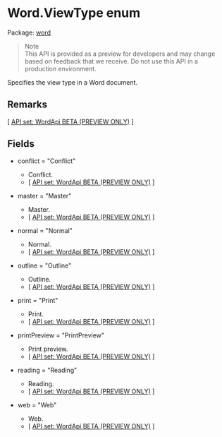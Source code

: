 # Word.ViewType enum

Package: [word](https://learn.microsoft.com/en-us/javascript/api/word)

> Note  
> This API is provided as a preview for developers and may change based on feedback that we receive. Do not use this API in a production environment.

Specifies the view type in a Word document.

## Remarks

[ [API set: WordApi BETA (PREVIEW ONLY)](https://learn.microsoft.com/en-us/javascript/api/requirement-sets/word/word-api-requirement-sets) ]

## Fields

- conflict = "Conflict"  
  - Conflict.  
  - [ [API set: WordApi BETA (PREVIEW ONLY)](https://learn.microsoft.com/en-us/javascript/api/requirement-sets/word/word-api-requirement-sets) ]

- master = "Master"  
  - Master.  
  - [ [API set: WordApi BETA (PREVIEW ONLY)](https://learn.microsoft.com/en-us/javascript/api/requirement-sets/word/word-api-requirement-sets) ]

- normal = "Normal"  
  - Normal.  
  - [ [API set: WordApi BETA (PREVIEW ONLY)](https://learn.microsoft.com/en-us/javascript/api/requirement-sets/word/word-api-requirement-sets) ]

- outline = "Outline"  
  - Outline.  
  - [ [API set: WordApi BETA (PREVIEW ONLY)](https://learn.microsoft.com/en-us/javascript/api/requirement-sets/word/word-api-requirement-sets) ]

- print = "Print"  
  - Print.  
  - [ [API set: WordApi BETA (PREVIEW ONLY)](https://learn.microsoft.com/en-us/javascript/api/requirement-sets/word/word-api-requirement-sets) ]

- printPreview = "PrintPreview"  
  - Print preview.  
  - [ [API set: WordApi BETA (PREVIEW ONLY)](https://learn.microsoft.com/en-us/javascript/api/requirement-sets/word/word-api-requirement-sets) ]

- reading = "Reading"  
  - Reading.  
  - [ [API set: WordApi BETA (PREVIEW ONLY)](https://learn.microsoft.com/en-us/javascript/api/requirement-sets/word/word-api-requirement-sets) ]

- web = "Web"  
  - Web.  
  - [ [API set: WordApi BETA (PREVIEW ONLY)](https://learn.microsoft.com/en-us/javascript/api/requirement-sets/word/word-api-requirement-sets) ]